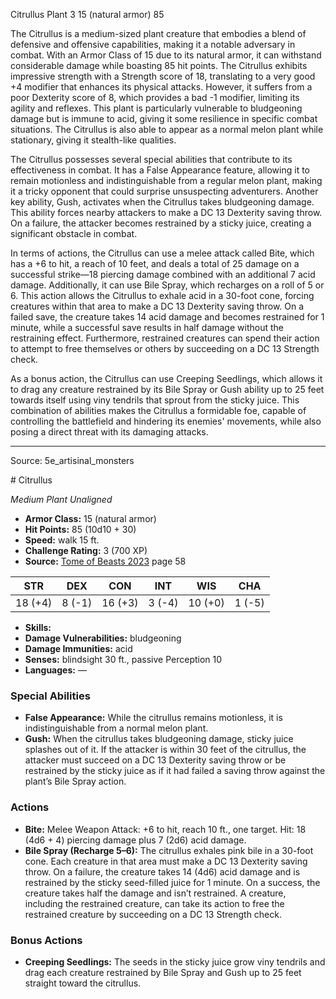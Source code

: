 <MonsterName/>Citrullus</MonsterName>
<CreatureType/>Plant</CreatureType>
<CR/>3</CR>
<AC/>15 (natural armor)</AC>
<HP/>85</HP>
<summary>The Citrullus is a medium-sized plant creature that embodies a blend of defensive and offensive capabilities, making it a notable adversary in combat. With an Armor Class of 15 due to its natural armor, it can withstand considerable damage while boasting 85 hit points. The Citrullus exhibits impressive strength with a Strength score of 18, translating to a very good +4 modifier that enhances its physical attacks. However, it suffers from a poor Dexterity score of 8, which provides a bad -1 modifier, limiting its agility and reflexes. This plant is particularly vulnerable to bludgeoning damage but is immune to acid, giving it some resilience in specific combat situations. The Citrullus is also able to appear as a normal melon plant while stationary, giving it stealth-like qualities.</summary>

<detail>

The Citrullus possesses several special abilities that contribute to its effectiveness in combat. It has a False Appearance feature, allowing it to remain motionless and indistinguishable from a regular melon plant, making it a tricky opponent that could surprise unsuspecting adventurers. Another key ability, Gush, activates when the Citrullus takes bludgeoning damage. This ability forces nearby attackers to make a DC 13 Dexterity saving throw. On a failure, the attacker becomes restrained by a sticky juice, creating a significant obstacle in combat.

In terms of actions, the Citrullus can use a melee attack called Bite, which has a +6 to hit, a reach of 10 feet, and deals a total of 25 damage on a successful strike—18 piercing damage combined with an additional 7 acid damage. Additionally, it can use Bile Spray, which recharges on a roll of 5 or 6. This action allows the Citrullus to exhale acid in a 30-foot cone, forcing creatures within that area to make a DC 13 Dexterity saving throw. On a failed save, the creature takes 14 acid damage and becomes restrained for 1 minute, while a successful save results in half damage without the restraining effect. Furthermore, restrained creatures can spend their action to attempt to free themselves or others by succeeding on a DC 13 Strength check.

As a bonus action, the Citrullus can use Creeping Seedlings, which allows it to drag any creature restrained by its Bile Spray or Gush ability up to 25 feet towards itself using viny tendrils that sprout from the sticky juice. This combination of abilities makes the Citrullus a formidable foe, capable of controlling the battlefield and hindering its enemies' movements, while also posing a direct threat with its damaging attacks.</detail>



---

Source: 5e_artisinal_monsters

<statblock>
# Citrullus

*Medium* *Plant* *Unaligned*

- **Armor Class:** 15 (natural armor)
- **Hit Points:** 85 (10d10 + 30)
- **Speed:** walk 15 ft.
- **Challenge Rating:** 3 (700 XP)
- **Source:** [Tome of Beasts 2023](https://koboldpress.com/kpstore/product/tome-of-beasts-1-2023-edition/) page 58

| STR | DEX | CON | INT | WIS | CHA |
| --- | --- | --- | --- | --- | --- |
| 18 (+4) | 8 (-1) | 16 (+3) | 3 (-4) | 10 (+0) | 1 (-5) |

- **Skills:** 
- **Damage Vulnerabilities:** bludgeoning
- **Damage Immunities:** acid
- **Senses:** blindsight 30 ft., passive Perception 10
- **Languages:** —

### Special Abilities

- **False Appearance:** While the citrullus remains motionless, it is indistinguishable from a normal melon plant.
- **Gush:** When the citrullus takes bludgeoning damage, sticky juice splashes out of it. If the attacker is within 30 feet of the citrullus, the attacker must succeed on a DC 13 Dexterity saving throw or be restrained by the sticky juice as if it had failed a saving throw against the plant’s Bile Spray action.

### Actions

- **Bite:** Melee Weapon Attack: +6 to hit, reach 10 ft., one target. Hit: 18 (4d6 + 4) piercing damage plus 7 (2d6) acid damage.
- **Bile Spray (Recharge 5–6):** The citrullus exhales pink bile in a 30-foot cone. Each creature in that area must make a DC 13 Dexterity saving throw. On a failure, the creature takes 14 (4d6) acid damage and is restrained by the sticky seed-filled juice for 1 minute. On a success, the creature takes half the damage and isn’t restrained. A creature, including the restrained creature, can take its action to free the restrained creature by succeeding on a DC 13 Strength check.

### Bonus Actions

- **Creeping Seedlings:** The seeds in the sticky juice grow viny tendrils and drag each creature restrained by Bile Spray and Gush up to 25 feet straight toward the citrullus.
</statblock>



